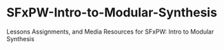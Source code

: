 # SFxPW-Intro-to-Modular-Synthesis
Lessons Assignments, and Media Resources for SFxPW: Intro to Modular Synthesis
